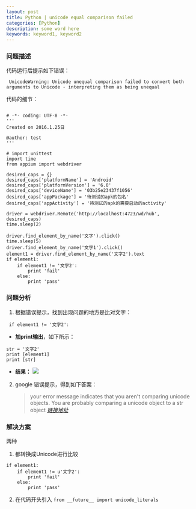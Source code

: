 ```yaml
---
layout: post
title: Python | unicode equal comparison failed
categories: [Python]
description: some word here
keywords: keyword1, keyword2
---
```


### 问题描述
代码运行后提示如下错误：

``` UnicodeWarning: Unicode unequal comparison failed to convert both arguments to Unicode - interpreting them as being unequal```

代码的细节：

```

# -*- coding: UTF-8 -*-  
'''
Created on 2016.1.25日

@author: test
'''

# import unittest
import time
from appium import webdriver

desired_caps = {}
desired_caps['platformName'] = 'Android'
desired_caps['platformVersion'] = '6.0'
desired_caps['deviceName'] = '03b25e23437f1056'
desired_caps['appPackage'] = '待测试的apk的包名'
desired_caps['appActivity'] = '待测试的apk的需要启动的activity'

driver = webdriver.Remote('http://localhost:4723/wd/hub', desired_caps)
time.sleep(2)

driver.find_element_by_name('文字').click()
time.sleep(5)
driver.find_element_by_name('文字1').click()
element1 = driver.find_element_by_name('文字2').text
if element1:
    if element1 != '文字2':
        print 'fail'
    else:
        print 'pass'
```

### 问题分析

1. 根据错误提示，找到出现问题的地方是比对文字：

 ``` if element1 != '文字2':```

- **加print输出**，如下所示：

```
str = '文字2'
print [element1]
print [str]
```
- **结果：**
![](/images/2016-1-25-Unicode2.png)

2. google 错误提示，得到如下答案：

    > your error message indicates that you aren't comparing unicode objects. You are probably comparing a unicode object to a str object
    *[链接地址](http://stackoverflow.com/questions/18193305/python-unicode-equal-comparison-failed)*


### 解决方案
两种

1. 都转换成Unicode进行比较

```
if element1:
    if element1 != u'文字2':
        print 'fail'
    else:
        print 'pass'
```

2.  在代码开头引入 ```from __future__ import unicode_literals  ```



